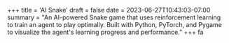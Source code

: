 +++
title = 'AI Snake'
draft = false
date = 2023-06-27T10:43:03-07:00
summary = "An AI-powered Snake game that uses reinforcement learning to train an agent to play optimally. Built with Python, PyTorch, and Pygame to visualize the agent's learning progress and performance."
+++
fa
